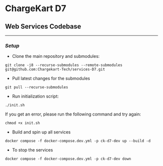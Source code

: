 # ChargeKart D7

## Web Services Codebase

----

### _Setup_

- Clone the main repository and submodules:
```
git clone -j8 --recurse-submodules --remote-submodules git@github.com:Chargekart-Tech/services-D7.git
```

- Pull latest changes for the submodules
```
git pull --recurse-submodules
```

- Run initialization script:
```
./init.sh
```

If you get an error, please run the following command and try again:
```
chmod +x init.sh
```

- Build and spin up all services
```
docker compose -f docker-compose.dev.yml -p ck-d7-dev up --build -d
```

- To stop the services
```
docker compose -f docker-compose.dev.yml -p ck-d7-dev down
```
